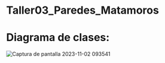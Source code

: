 # Taller03_Paredes_Matamoros
# Diagrama de clases:
![Captura de pantalla 2023-11-02 093541](https://github.com/LeandroEsteban/Taller03_Paredes_Matamoros/assets/142464955/5ee01f0e-0859-4ba5-9e1e-32e4ebd053d2)
